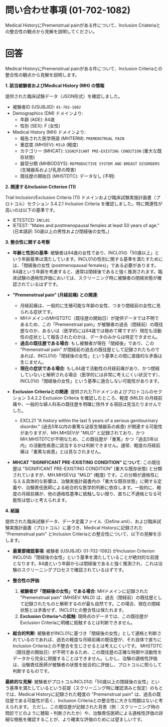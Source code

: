 # 問い合わせ事項 (01-702-1082)
Medical HistoryにPremenstrual painがある件について、Inclusion Criateriaとの整合性の観点から見解を説明してください。

# 回答
Medical HistoryにPremenstrual painがある件について、Inclusion Criteriaとの整合性の観点から見解を説明します。

**1. 該当被験者およびMedical History (MH) の情報**

提供された臨床試験データ（JSON形式）を確認しました。
*   被験者ID (USUBJID): `01-702-1082`
*   Demographics (DM) ドメインより:
    *   年齢 (AGE): 84歳
    *   性別 (SEX): F (女性)
*   Medical History (MH) ドメインより:
    *   報告された医学用語 (MHTERM): `PREMENSTRUAL PAIN`
    *   重症度 (MHSEV): `MILD` (軽度)
    *   カテゴリー (MHCAT): `SIGNIFICANT PRE-EXISTING CONDITION` (重大な既存状態)
    *   器官分類 (MHBODSYS): `REPRODUCTIVE SYSTEM AND BREAST DISORDERS` (生殖器系および乳房の障害)
    *   既往歴の開始日 (MHSTDTC): データなし (不明)

**2. 関連するInclusion Criterion (TI)**

Trial Inclusion/Exclusion Criteria (TI) ドメインおよび臨床試験実施計画書（プロトコル）セクション 3.4.2.1 Inclusion Criteria を確認しました。特に関連性が高いのは以下の基準です。
*   IETESTCD: `INCL01`
*   IETEST: "Males and postmenopausal females at least 50 years of age."
    (日本語訳: 50歳以上の男性および閉経後の女性。)

**3. 整合性に関する考察**

*   **年齢と性別の基準**:
    被験者は84歳の女性であり、INCL01の「50歳以上」という年齢基準は満たしています。INCL01の性別に関する基準を満たすためには、「閉経後の女性 (postmenopausal females)」である必要があります。84歳という年齢を考慮すると、通常は閉経後であると強く推測されます。臨床試験の適格性評価においては、スクリーニング時に被験者の閉経状態が確認されているはずです。

*   **"Premenstrual pain" (月経前痛) との関連**:
    *   月経前痛は、一般的に生殖可能な年齢の女性、つまり閉経前の女性に見られる症状です。
    *   MHドメインのMHSTDTC（既往歴の開始日）が提供データでは不明であるため、この「Premenstrual pain」が被験者の過去（閉経前）の既往歴なのか、あるいは（医学的には84歳では極めて稀ですが）現在も活動性の症状として報告されたのかは、データのみからは特定できません。
    *   **過去の既往歴である場合**: もし被験者が現在「閉経後」であり、この "Premenstrual pain" が閉経前の過去の既往歴として記録されたものであれば、INCL01の「閉経後の女性」という基準との間に直接的な矛盾は生じません。
    *   **現在の症状である場合**: もし84歳で活動性の月経前痛があり、かつ閉経していないと解釈される場合（医学的には非常に考えにくい状況です）、INCL01の「閉経後の女性」という基準に適合しない可能性があります。

*   **Exclusion Criteriaとの関連**:
    提供されたTIドメインおよびプロトコルのセクション 3.4.2.2 Exclusion Criteria を確認したところ、軽度 (MILD) の月経前痛や、一般的な婦人科系の既往歴を明確に除外する項目は見当たりませんでした。
    *   EXCL21 "A history within the last 5 years of a serious genitourinary disorder." (過去5年以内の重篤な泌尿生殖器系の疾患) が関連する可能性がありますが、MH.MHSEVが "MILD" と記録されており、かつMH.MHSTDTCが不明なため、この既往歴が「重篤」かつ「過去5年以内」の活動性疾患に該当するかは判断できません。通常、軽度の月経前痛は「重篤な疾患」とは見なされません。

*   **MHCAT "SIGNIFICANT PRE-EXISTING CONDITION" について**:
    この既往歴は "SIGNIFICANT PRE-EXISTING CONDITION" (重大な既存状態) と分類されていますが、MH.MHSEVは "MILD" (軽度) です。この分類が適格性に与える具体的な影響は、治験実施計画書内の「重大な既存状態」に関する定義や、治験責任医師による総合的な医学的判断に依存します。一般的に、軽度の月経前痛が、他の適格性基準に抵触しない限り、直ちに不適格となる可能性は低いと考えられます。

**4. 結論**

提供された臨床試験データ、データ定義ファイル（Define.xml）、および臨床試験実施計画書（プロトコル）に基づき、Medical Historyに記録された "Premenstrual pain" とInclusion Criteriaとの整合性について、以下の見解を示します。

*   **最重要確認事項**: 被験者 (USUBJID: 01-702-1082) がInclusion Criterion INCL01の「閉経後の女性」という基準を満たしていることが絶対的な前提となります。84歳という年齢からは閉経後であると強く推測され、これは治験のスクリーニングプロセスで確認されているはずです。

*   **整合性の評価**:
    1.  **被験者が「閉経後の女性」である場合**:
        MHドメインに記録された "Premenstrual pain" (MHSEV: MILD) は、過去（閉経前）の既往歴として記録されたものと解釈するのが最も自然です。この場合、現在の閉経状態とは矛盾せず、INCL01との整合性は保たれます。
    2.  **Exclusion Criteriaへの抵触**: 現時点のデータでは、この既往歴がExclusion Criteriaに明確に抵触するとは判断できません。

*   **総合的判断**:
    被験者がINCL01に基づき「閉経後の女性」として適格と判断されているのであれば、過去の軽度な月経前痛の既往歴が、それ自体で直ちにInclusion Criteriaとの不整合を生じさせるとは考えにくいです。
    MHSTDTC（既往歴の開始日）が不明であるため、この既往歴の正確な時期や活動性をデータから完全に把握することはできません。しかし、治験の適格性評価は、治験責任医師が被験者の状態を総合的に評価し、プロトコルに照らして判断するものです。

**最終的な見解**:
被験者がプロトコルINCL01の「50歳以上の閉経後の女性」という基準を満たしているという前提（スクリーニング時に確認済みと仮定）のもとでは、Medical Historyに記録された軽度の "Premenstrual pain" は、過去の既往歴である可能性が高く、Inclusion Criteriaとの整合性に大きな問題はないと考えられます。
ただし、この既往歴が記録された背景（例：スクリーニング時の問診でどのように聴取・判断されたか）や、治験責任医師による適格性評価の詳細な根拠を確認することが、より確実な評価のためには望ましいです。